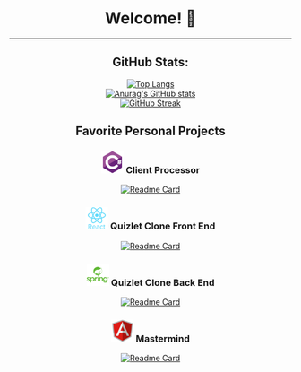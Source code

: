 <!--
**smaggio123/smaggio123** is a ✨ _special_ ✨ repository because its `README.md` (this file) appears on your GitHub profile.

Here are some ideas to get you started:

- 🔭 I’m currently working on ...
- 🌱 I’m currently learning ...
- 👯 I’m looking to collaborate on ...
- 🤔 I’m looking for help with ...
- 💬 Ask me about ...
- 📫 How to reach me: ...
- 😄 Pronouns: ...
- ⚡ Fun fact: ...
-->
<div align="center">
<h1>Welcome! 👋</h1>
<hr/>
<h2>GitHub Stats:</h2>

[![Top Langs](https://github-readme-stats-sigma-five.vercel.app/api/top-langs/?username=smaggio123&layout=compact&theme=vision-friendly-dark&hide=css)](https://github.com/anuraghazra/github-readme-stats)
<br/>
[![Anurag's GitHub stats](https://github-readme-stats-five-sigma.vercel.app/api?username=smaggio123&count_private=false&theme=radical)](https://github.com/smaggio123/github-readme-stats)
<br/>
[![GitHub Streak](http://github-readme-streak-stats.herokuapp.com?user=smaggio123&theme=dark&background=000000)](https://git.io/streak-stats)

<h2>Favorite Personal Projects</h2>
  
  <!--Client Processor-->
  <h3><img src="https://github.com/devicons/devicon/blob/master/icons/csharp/csharp-original.svg" title="CSharp"  alt="CSharp" width="40" height="40"/>&nbsp;Client Processor</h3>

  [![Readme Card](https://github-readme-stats-five-sigma.vercel.app/api/pin/?username=smaggio123&repo=Client-Processor)](https://github.com/smaggio123/Client-Processor.git)

  <!--Quizlet Clone Front End-->
  <h3><img src="https://github.com/devicons/devicon/blob/master/icons/react/react-original-wordmark.svg" title="React"  alt="React" width="40" height="40"/>&nbsp;Quizlet Clone Front End</h3>

  [![Readme Card](https://github-readme-stats-five-sigma.vercel.app/api/pin/?username=smaggio123&repo=Front-End-Flashcard-App)](https://github.com/smaggio123/Front-End-Flashcard-App)

  <!--Quizlet Clone Back End-->
  <h3><img src="https://github.com/devicons/devicon/blob/master/icons/spring/spring-original-wordmark.svg" title="Spring"  alt="Spring" width="40" height="40"/>&nbsp;Quizlet Clone Back End</h3>

  [![Readme Card](https://github-readme-stats-five-sigma.vercel.app/api/pin/?username=smaggio123&repo=Full-Stack-Flashcard-App)](https://github.com/smaggio123/Full-Stack-Flashcard-App)

  <!--Mastermind-->
<h3><img src="https://github.com/devicons/devicon/blob/master/icons/angularjs/angularjs-original.svg" title="Angular"  alt="Angular" width="40" height="40"/>&nbsp;Mastermind</h3>

[![Readme Card](https://github-readme-stats-five-sigma.vercel.app/api/pin/?username=smaggio123&repo=Mastermind-Angular)](https://github.com/smaggio123/Mastermind-Angular)


  <!--TKinterNotepadGUI
<h3><img src="https://github.com/devicons/devicon/blob/master/icons/python/python-original-wordmark.svg" title="Python"  alt="Python" width="40" height="40"/>&nbsp;TKinterNotepadGUI</h3>

[![Readme Card](https://github-readme-stats-five-sigma.vercel.app/api/pin/?username=smaggio123&repo=tkinterNotepadGUIwithWebscrapingDefinitions)](https://github.com/smaggio123/tkinterNotepadGUIwithWebscrapingDefinitions)
  -->

  <!--Network Info To XML
  <h3><img src="https://github.com/devicons/devicon/blob/master/icons/java/java-original-wordmark.svg" title="Java" alt="Java" width="40" height="40"/>&nbsp;Network Info To XML</h3>

  [![Readme Card](https://github-readme-stats-five-sigma.vercel.app/api/pin/?username=smaggio123&repo=Network-Info-To-XML)](https://github.com/smaggio123/Network-Info-To-XML)
  -->



  <!--
<div align="left">
<p>References to Replicate Readme</p>
<ul>
<li><a href="https://github.com/anuraghazra/github-readme-stats" target="_blank">GitHub for Stat Cards</a></li>
<li><a href="https://towardsdatascience.com/build-a-stunning-readme-for-your-github-profile-9b80434fe5d7" target="_blank">Pointed me to GitHub Link</a></li>
<li><a href="https://www.sitepoint.com/github-profile-readme/" target="_blank">Language/Framework Icons</a></li>
</ul>
</div>
-->
</div>
